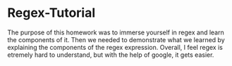 # Regex-Tutorial

The purpose of this homework was to immerse yourself in regex and learn the components of it. Then we needed to demonstrate what we learned by explaining the components of the regex expression. Overall, I feel regex is etremely hard to understand, but with the help of google, it gets easier.